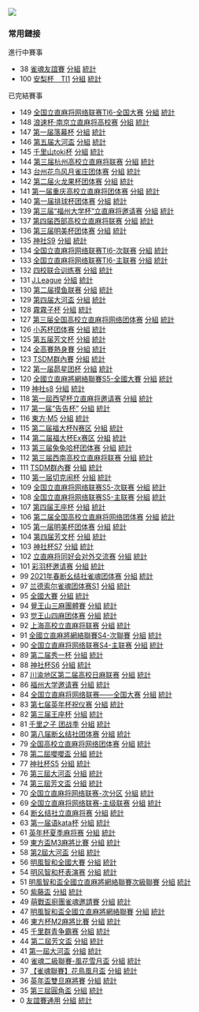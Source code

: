![](https://i.vgy.me/duvjfe.png)

### 常用鏈接  

進行中賽事
- 38 [雀魂友誼賽](https://cdn.r-mj.com/admin.php?cid=38&amp;c_pw=yyds) [分組](https://cdn.r-mj.com/?cid=38#!class) [統計](https://cdn.r-mj.com/?cid=38#!ranking)
- 100 [安梨杯　TI1](https://cdn.r-mj.com/admin.php?cid=100&amp;c_pw=148480) [分組](https://cdn.r-mj.com/?cid=100#!class) [統計](https://cdn.r-mj.com/?cid=100#!ranking)

已完結賽事
- 149 [全国立直麻将网络联赛TI6-全国大赛](https://cdn.r-mj.com/admin.php?cid=149&amp;c_pw=123) [分組](https://cdn.r-mj.com/?cid=149#!class) [統計](https://cdn.r-mj.com/?cid=149#!ranking)
- 148 [浪速杯·南京立直麻将高校赛](https://cdn.r-mj.com/admin.php?cid=148&amp;c_pw=LANGSU) [分組](https://cdn.r-mj.com/?cid=148#!class) [統計](https://cdn.r-mj.com/?cid=148#!ranking)
- 147 [第一届落幕杯](https://cdn.r-mj.com/admin.php?cid=147&amp;c_pw=LUOMU) [分組](https://cdn.r-mj.com/?cid=147#!class) [統計](https://cdn.r-mj.com/?cid=147#!ranking)
- 146 [第五届大河盃](https://cdn.r-mj.com/admin.php?cid=146&amp;c_pw=DAHE) [分組](https://cdn.r-mj.com/?cid=146#!class) [統計](https://cdn.r-mj.com/?cid=146#!ranking)
- 145 [千里山toki杯](https://cdn.r-mj.com/admin.php?cid=145&amp;c_pw=TOKI) [分組](https://cdn.r-mj.com/?cid=145#!class) [統計](https://cdn.r-mj.com/?cid=145#!ranking)
- 144 [第三届杭州高校立直麻将联赛](https://cdn.r-mj.com/admin.php?cid=144&amp;c_pw=144hz) [分組](https://cdn.r-mj.com/?cid=144#!class) [統計](https://cdn.r-mj.com/?cid=144#!ranking)
- 143 [台州花鸟风月雀庄团体赛](https://cdn.r-mj.com/admin.php?cid=143&amp;c_pw=143taizhou) [分組](https://cdn.r-mj.com/?cid=143#!class) [統計](https://cdn.r-mj.com/?cid=143#!ranking)
- 142 [第二届火龙果杯团体赛](https://cdn.r-mj.com/admin.php?cid=142&amp;c_pw=142huolongguo) [分組](https://cdn.r-mj.com/?cid=142#!class) [統計](https://cdn.r-mj.com/?cid=142#!ranking)
- 141 [第一届重庆高校立直麻将团体赛](https://cdn.r-mj.com/admin.php?cid=141&amp;c_pw=CHONGQING) [分組](https://cdn.r-mj.com/?cid=141#!class) [統計](https://cdn.r-mj.com/?cid=141#!ranking)
- 140 [第一届排球杯团体赛](https://cdn.r-mj.com/admin.php?cid=140&amp;c_pw=paiqiu) [分組](https://cdn.r-mj.com/?cid=140#!class) [統計](https://cdn.r-mj.com/?cid=140#!ranking)
- 139 [第三届“福州大学杯”立直麻将邀请赛](https://cdn.r-mj.com/admin.php?cid=139&amp;c_pw=fzdx) [分組](https://cdn.r-mj.com/?cid=139#!class) [統計](https://cdn.r-mj.com/?cid=139#!ranking)
- 137 [第四届西部高校立直麻将联赛](https://cdn.r-mj.com/admin.php?cid=137&amp;c_pw=west) [分組](https://cdn.r-mj.com/?cid=137#!class) [統計](https://cdn.r-mj.com/?cid=137#!ranking)
- 136 [第三届明美杯团体赛](https://cdn.r-mj.com/admin.php?cid=136&amp;c_pw=136136) [分組](https://cdn.r-mj.com/?cid=136#!class) [統計](https://cdn.r-mj.com/?cid=136#!ranking)
- 135 [神社S9](https://cdn.r-mj.com/admin.php?cid=135&amp;c_pw=sss9) [分組](https://cdn.r-mj.com/?cid=135#!class) [統計](https://cdn.r-mj.com/?cid=135#!ranking)
- 134 [全国立直麻将网络联赛TI6-次联赛](https://cdn.r-mj.com/admin.php?cid=134&amp;c_pw=saki) [分組](https://cdn.r-mj.com/?cid=134#!class) [統計](https://cdn.r-mj.com/?cid=134#!ranking)
- 133 [全国立直麻将网络联赛TI6-主联赛](https://cdn.r-mj.com/admin.php?cid=133&amp;c_pw=saki) [分組](https://cdn.r-mj.com/?cid=133#!class) [統計](https://cdn.r-mj.com/?cid=133#!ranking)
- 132 [四校联合训练赛](https://cdn.r-mj.com/admin.php?cid=132&amp;c_pw=132-4) [分組](https://cdn.r-mj.com/?cid=132#!class) [統計](https://cdn.r-mj.com/?cid=132#!ranking)
- 131 [J.League](https://cdn.r-mj.com/admin.php?cid=131&amp;c_pw=131JL) [分組](https://cdn.r-mj.com/?cid=131#!class) [統計](https://cdn.r-mj.com/?cid=131#!ranking)
- 130 [第二届摸鱼联赛](https://cdn.r-mj.com/admin.php?cid=130&amp;c_pw=130130) [分組](https://cdn.r-mj.com/?cid=130#!class) [統計](https://cdn.r-mj.com/?cid=130#!ranking)
- 129 [第四届大河盃](https://cdn.r-mj.com/admin.php?cid=129&amp;c_pw=129129) [分組](https://cdn.r-mj.com/?cid=129#!class) [統計](https://cdn.r-mj.com/?cid=129#!ranking)
- 128 [霧霧子杯](https://cdn.r-mj.com/admin.php?cid=128&amp;c_pw=128821) [分組](https://cdn.r-mj.com/?cid=128#!class) [統計](https://cdn.r-mj.com/?cid=128#!ranking)
- 127 [第三届全国高校立直麻将网络团体赛](https://cdn.r-mj.com/admin.php?cid=127&amp;c_pw=QGS003) [分組](https://cdn.r-mj.com/?cid=127#!class) [統計](https://cdn.r-mj.com/?cid=127#!ranking)
- 126 [小芮杯团体赛](https://cdn.r-mj.com/admin.php?cid=126&amp;c_pw=oighQtlHXw) [分組](https://cdn.r-mj.com/?cid=126#!class) [統計](https://cdn.r-mj.com/?cid=126#!ranking)
- 125 [第五届芳文杯](https://cdn.r-mj.com/admin.php?cid=125&amp;c_pw=fwbfwb) [分組](https://cdn.r-mj.com/?cid=125#!class) [統計](https://cdn.r-mj.com/?cid=125#!ranking)
- 124 [全高賽熱身賽](https://cdn.r-mj.com/admin.php?cid=124&amp;c_pw=tsdm) [分組](https://cdn.r-mj.com/?cid=124#!class) [統計](https://cdn.r-mj.com/?cid=124#!ranking)
- 123 [TSDM群內賽](https://cdn.r-mj.com/admin.php?cid=123&amp;c_pw=tsdm) [分組](https://cdn.r-mj.com/?cid=123#!class) [統計](https://cdn.r-mj.com/?cid=123#!ranking)
- 122 [第一届昴星团杯](https://cdn.r-mj.com/admin.php?cid=122&amp;c_pw=maoxingtuan) [分組](https://cdn.r-mj.com/?cid=122#!class) [統計](https://cdn.r-mj.com/?cid=122#!ranking)
- 120 [全國立直麻將網絡聯賽S5-全國大賽](https://cdn.r-mj.com/admin/#?cid=120&c_pw=saki) [分組](https://cdn.r-mj.com/?cid=120#!class) [統計](https://cdn.r-mj.com/?cid=120#!ranking)
- 119 [神社s8](https://cdn.r-mj.com/admin/#?cid=119&c_pw=sss8) [分組](https://cdn.r-mj.com/?cid=119#!class) [統計](https://cdn.r-mj.com/?cid=119#!ranking)
- 118 [第一屆西望杯立直麻将邀请赛](https://cdn.r-mj.com/admin/#?cid=118&c_pw=648235) [分組](https://cdn.r-mj.com/?cid=118#!class) [統計](https://cdn.r-mj.com/?cid=118#!ranking)
- 117 [第一届“告告杯”](https://cdn.r-mj.com/admin/#?cid=117&c_pw=117117) [分組](https://cdn.r-mj.com/?cid=117#!class) [統計](https://cdn.r-mj.com/?cid=117#!ranking)
- 116 [東方·M5](https://cdn.r-mj.com/admin/#?cid=116&c_pw=116116) [分組](https://cdn.r-mj.com/?cid=116#!class) [統計](https://cdn.r-mj.com/?cid=116#!ranking)
- 115 [第二届福大杯N赛区](https://cdn.r-mj.com/admin/#?cid=115&c_pw=115) [分組](https://cdn.r-mj.com/?cid=115#!class) [統計](https://cdn.r-mj.com/?cid=115#!ranking)
- 114 [第二届福大杯Ex赛区](https://cdn.r-mj.com/admin/#?cid=114&c_pw=114) [分組](https://cdn.r-mj.com/?cid=114#!class) [統計](https://cdn.r-mj.com/?cid=114#!ranking)
- 113 [第三届兔兔哈杯团体赛](https://cdn.r-mj.com/admin/#?cid=113&c_pw=ttth) [分組](https://cdn.r-mj.com/?cid=113#!class) [統計](https://cdn.r-mj.com/?cid=113#!ranking)
- 112 [第三届西南高校立直麻将联赛](https://cdn.r-mj.com/admin/#?cid=112&c_pw=xnls) [分組](https://cdn.r-mj.com/?cid=112#!class) [統計](https://cdn.r-mj.com/?cid=112#!ranking)
- 111 [TSDM群內賽](https://cdn.r-mj.com/admin/#?cid=111&c_pw=tsdm) [分組](https://cdn.r-mj.com/?cid=111#!class) [統計](https://cdn.r-mj.com/?cid=111#!ranking)
- 110 [第一届切克闹杯](https://cdn.r-mj.com/admin/#?cid=110&c_pw=110) [分組](https://cdn.r-mj.com/?cid=110#!class) [統計](https://cdn.r-mj.com/?cid=110#!ranking)
- 109 [全国立直麻将网络联赛S5-次联赛](https://cdn.r-mj.com/admin/#?cid=109&c_pw=saki) [分組](https://cdn.r-mj.com/?cid=109#!class) [統計](https://cdn.r-mj.com/?cid=109#!ranking)
- 108 [全国立直麻将网络联赛S5-主联赛](https://cdn.r-mj.com/admin/#?cid=108&c_pw=saki) [分組](https://cdn.r-mj.com/?cid=108#!class) [統計](https://cdn.r-mj.com/?cid=108#!ranking)
- 107 [第四届王座杯](https://cdn.r-mj.com/admin/#?cid=107&c_pw=wz@4) [分組](https://cdn.r-mj.com/?cid=107#!class) [統計](https://cdn.r-mj.com/?cid=107#!ranking)
- 106 [第二届全国高校立直麻将网络团体赛](https://cdn.r-mj.com/admin/#?cid=106&c_pw=@@@@@@) [分組](https://cdn.r-mj.com/?cid=106#!class) [統計](https://cdn.r-mj.com/?cid=106#!ranking)
- 105 [第一届明美杯团体赛](https://cdn.r-mj.com/admin/#?cid=105&c_pw=mm@@@@) [分組](https://cdn.r-mj.com/?cid=105#!class) [統計](https://cdn.r-mj.com/?cid=105#!ranking)
- 104 [第四届芳文杯](https://cdn.r-mj.com/admin/#?cid=104&c_pw=fw@4) [分組](https://cdn.r-mj.com/?cid=104#!class) [統計](https://cdn.r-mj.com/?cid=104#!ranking)
- 103 [神社杯S7](https://cdn.r-mj.com/admin/#?cid=103&c_pw=S@7) [分組](https://cdn.r-mj.com/?cid=103#!class) [統計](https://cdn.r-mj.com/?cid=103#!ranking)
- 102 [立直麻将同好会对外交流赛](https://cdn.r-mj.com/admin/#?cid=102&c_pw=L@Z) [分組](https://cdn.r-mj.com/?cid=102#!class) [統計](https://cdn.r-mj.com/?cid=102#!ranking)
- 101 [彩羽杯邀请赛](https://cdn.r-mj.com/admin/#?cid=101&c_pw=TSDM) [分組](https://cdn.r-mj.com/?cid=101#!class) [統計](https://cdn.r-mj.com/?cid=101#!ranking)
- 99 [2021年春断幺结社雀魂团体赛](https://cdn.r-mj.com/admin/#?cid=99&c_pw=19@19@19) [分組](https://cdn.r-mj.com/?cid=99#!class) [統計](https://cdn.r-mj.com/?cid=99#!ranking)
- 97 [兰德索尔雀魂团体赛S1](https://cdn.r-mj.com/admin/#?cid=97&c_pw=SS11@@) [分組](https://cdn.r-mj.com/?cid=97#!class) [統計](https://cdn.r-mj.com/?cid=97#!ranking)
- 95 [全國大賽](https://cdn.r-mj.com/admin/#?cid=95&c_pw=qgds) [分組](https://cdn.r-mj.com/?cid=95#!class) [統計](https://cdn.r-mj.com/?cid=95#!ranking)
- 94 [覺王山三麻團體賽](https://mahjong.city/admin/#?cid=94&c_pw=jjww@@) [分組](https://cdn.r-mj.com/?cid=94#!class) [統計](https://cdn.r-mj.com/?cid=94#!ranking)
- 93 [觉王山四麻团体赛](https://mahjong.city/admin/#?cid=93&c_pw=jjww@@) [分組](https://cdn.r-mj.com/?cid=93#!class) [統計](https://cdn.r-mj.com/?cid=93#!ranking)
- 92 [上海高校立直麻将联赛](https://cdn.r-mj.com/admin/#?cid=92&c_pw=gxls) [分組](https://cdn.r-mj.com/?cid=92#!class) [統計](https://cdn.r-mj.com/?cid=92#!ranking)
- 91 [全國立直麻將網絡聯賽S4-次聯賽](https://cdn.r-mj.com/admin/#?cid=91&c_pw=saki) [分組](https://cdn.r-mj.com/?cid=91#!class) [統計](https://cdn.r-mj.com/?cid=91#!ranking)
- 90 [全国立直麻将网络联赛S4-主联赛](https://cdn.r-mj.com/admin/#?cid=90&c_pw=saki) [分組](https://cdn.r-mj.com/?cid=90#!class) [統計](https://cdn.r-mj.com/?cid=90#!ranking)
- 89 [第二届秀一杯](https://cdn.r-mj.com/admin/#?cid=89&c_pw=xiuyi) [分組](https://cdn.r-mj.com/?cid=89#!class) [統計](https://cdn.r-mj.com/?cid=89#!ranking)
- 88 [神社杯S6](https://cdn.r-mj.com/admin/#?cid=88&c_pw=@S@S@6@) [分組](https://cdn.r-mj.com/?cid=88#!class) [統計](https://cdn.r-mj.com/?cid=88#!ranking)
- 87 [川渝地区第二届高校日麻联赛](https://cdn.r-mj.com/admin/#?cid=87&c_pw=@@chuanyu@@) [分組](https://cdn.r-mj.com/?cid=87#!class) [統計](https://cdn.r-mj.com/?cid=87#!ranking)
- 86 [福州大学邀请赛](https://cdn.r-mj.com/admin/#?cid=86&c_pw=@@FZDX@@YQS) [分組](https://cdn.r-mj.com/?cid=86#!class) [統計](https://cdn.r-mj.com/?cid=86#!ranking)
- 84 [全国立直麻将网络联赛——全国大赛](https://cdn.r-mj.com/admin/#?cid=84&c_pw=@@@qgds@@@) [分組](https://cdn.r-mj.com/?cid=84#!class) [統計](https://cdn.r-mj.com/?cid=84#!ranking)
- 83 [第七届英年杯祝仪赛](https://cdn.r-mj.com/admin/#?cid=83&c_pw=@@7@@yingnian@@) [分組](https://cdn.r-mj.com/?cid=83#!class) [統計](https://cdn.r-mj.com/?cid=83#!ranking)
- 82 [第三届王座杯](https://cdn.r-mj.com/admin/#?cid=82&c_pw=@3@wangzuo) [分組](https://cdn.r-mj.com/?cid=82#!class) [統計](https://cdn.r-mj.com/?cid=82#!ranking)
- 81 [千里之子 团战季](https://cdn.r-mj.com/admin/#?cid=81&c_pw=qlzz) [分組](https://cdn.r-mj.com/?cid=81#!class) [統計](https://cdn.r-mj.com/?cid=81#!ranking)
- 80 [第八届断幺结社团体赛](https://cdn.r-mj.com/admin/#?cid=80&c_pw=duanyao@@) [分組](https://cdn.r-mj.com/?cid=80#!class) [統計](https://cdn.r-mj.com/?cid=80#!ranking)
- 79 [全国高校立直麻将网络团体赛](https://cdn.r-mj.com/admin/#?cid=79&c_pw=gaoxiaotuanti) [分組](https://cdn.r-mj.com/?cid=79#!class) [統計](https://cdn.r-mj.com/?cid=79#!ranking)
- 78 [第二屆嚶嚶盃](https://cdn.r-mj.com/admin/#?cid=78&c_pw=ying) [分組](https://cdn.r-mj.com/?cid=78#!class) [統計](https://cdn.r-mj.com/?cid=78#!ranking)
- 77 [神社杯S5](https://cdn.r-mj.com/admin/#?cid=77&c_pw=shenshes5) [分組](https://cdn.r-mj.com/?cid=77#!class) [統計](https://cdn.r-mj.com/?cid=77#!ranking)
- 76 [第三屆大河盃](https://cdn.r-mj.com/admin/#?cid=76&c_pw=ddddhhhhbbbb) [分組](https://cdn.r-mj.com/?cid=76#!class) [統計](https://cdn.r-mj.com/?cid=76#!ranking)
- 74 [第三屆芳文盃](https://cdn.r-mj.com/admin/#?cid=74&c_pw=fangwenbeibei) [分組](https://cdn.r-mj.com/?cid=74#!class) [統計](https://cdn.r-mj.com/?cid=74#!ranking)
- 70 [全国立直麻将网络联赛-次分区](https://cdn.r-mj.com/admin.php?cid=70&amp;c_pw=saki) [分組](https://cdn.r-mj.com/?cid=70#!class) [統計](https://cdn.r-mj.com/?cid=70#!ranking)
- 69 [全国立直麻将网络联赛-主级联赛](https://cdn.r-mj.com/admin.php?cid=69&amp;c_pw=saki) [分組](https://cdn.r-mj.com/?cid=69#!class) [統計](https://cdn.r-mj.com/?cid=69#!ranking)
- 64 [断幺结社立直麻将赛](https://cdn.r-mj.com/admin.php?cid=64&amp;c_pw=moumoubei) [分組](https://cdn.r-mj.com/?cid=64#!class) [統計](https://cdn.r-mj.com/?cid=64#!ranking)
- 63 [第一届语kata杯](https://cdn.r-mj.com/admin.php?cid=63&c_pw=yukatabei)  [分組](https://cdn.r-mj.com/?cid=63#!class) [統計](https://cdn.r-mj.com/?cid=63#!ranking)
- 61 [英年杯夏季麻将赛](https://cdn.r-mj.com/admin.php?cid=61&c_pw=yingnianbei?)  [分組](https://cdn.r-mj.com/?cid=61#!class) [統計](https://cdn.r-mj.com/?cid=61#!ranking)
- 59 [東方盃M3麻將比賽](https://cdn.r-mj.com/admin.php?cid=59&c_pw=dfbm3)  [分組](https://cdn.r-mj.com/?cid=59#!class) [統計](https://cdn.r-mj.com/?cid=59#!ranking)
- 58 [第2屆大河盃](https://cdn.r-mj.com/admin.php?cid=58&amp;c_pw=dhdhd) [分組](https://cdn.r-mj.com/?cid=58#!class) [統計](https://cdn.r-mj.com/?cid=58#!ranking)
- 56 [明風智和全國大賽](https://cdn.r-mj.com/admin.php?cid=56&c_pw=mfzhlsb)  [分組](https://cdn.r-mj.com/?cid=56#!class) [統計](https://cdn.r-mj.com/?cid=56#!ranking)
- 54 [明风智和杯表演赛](https://cdn.r-mj.com/admin.php?cid=54&c_pw=mfzh) [分組](https://cdn.r-mj.com/?cid=54#!class) [統計](https://cdn.r-mj.com/?cid=54#!ranking)
- 51 [明風智和盃全國立直麻將網絡聯賽次級聯賽](https://cdn.r-mj.com/admin.php?cid=51&amp;c_pw=fhxy) [分組](https://cdn.r-mj.com/?cid=51#!class) [統計](https://cdn.r-mj.com/?cid=51#!ranking)
- 50 [紫藤盃](https://cdn.r-mj.com/admin.php?cid=50&amp;c_pw=tsdm) [分組](https://cdn.r-mj.com/?cid=50#!class) [統計](https://cdn.r-mj.com/?cid=50#!ranking)
- 49 [萌戰盃廚團雀魂邀請賽](https://cdn.r-mj.com/admin.php?cid=49&amp;c_pw=) [分組](https://cdn.r-mj.com/?cid=49#!class) [統計](https://cdn.r-mj.com/?cid=49#!ranking)
- 47 [明風智和盃全國立直麻將網絡聯賽](https://cdn.r-mj.com/admin.php?cid=47&amp;c_pw=hnfy) [分組](https://cdn.r-mj.com/?cid=47#!class) [統計](https://cdn.r-mj.com/?cid=47#!ranking)
- 46 [東方杯M2麻將比賽](https://cdn.r-mj.com/admin.php?cid=46&c_pw=dfbm2) [分組](https://cdn.r-mj.com/?cid=46#!class) [統計](https://cdn.r-mj.com/?cid=46#!ranking)
- 45 [千里群青争霸赛](https://cdn.r-mj.com/admin.php?cid=45&amp;c_pw=qlsqls) [分組](https://cdn.r-mj.com/?cid=45#!class) [統計](https://cdn.r-mj.com/?cid=45#!ranking)
- 44 [第二屆芳文盃](https://cdn.r-mj.com/admin.php?cid=44&c_pw=fwb2fwb) [分組](https://cdn.r-mj.com/?cid=44#!class) [統計](https://cdn.r-mj.com/?cid=44#!ranking)
- 41 [第一屆大河盃](https://cdn.r-mj.com/admin.php?cid=41&amp;c_pw=dhdhd) [分組](https://cdn.r-mj.com/?cid=41#!class) [統計](https://cdn.r-mj.com/?cid=41#!ranking)
- 40 [雀魂二級聯賽-風花雪月盃](https://cdn.r-mj.com/admin.php?cid=40&amp;c_pw=fhxy) [分組](https://cdn.r-mj.com/?cid=40#!class) [統計](https://cdn.r-mj.com/?cid=40#!ranking)
- 37 [【雀魂聯賽】花鳥風月盃](https://cdn.r-mj.com/admin.php?cid=37&amp;c_pw=hnfy) [分組](https://cdn.r-mj.com/?cid=37#!class) [統計](https://cdn.r-mj.com/?cid=37#!ranking)
- 36 [英年盃雙旦麻將賽](https://cdn.r-mj.com/admin.php?cid=36&amp;c_pw=ynbynbnb) [分組](https://cdn.r-mj.com/?cid=36#!class) [統計](https://cdn.r-mj.com/?cid=36#!ranking)
- 35 [第三屆圓角盃](https://cdn.r-mj.com/admin.php?cid=35&amp;c_pw=yjbyjb3) [分組](https://cdn.r-mj.com/?cid=35#!class) [統計](https://cdn.r-mj.com/?cid=35#!ranking)
- 0 [友誼賽通用](https://cdn.r-mj.com/admin.php?cid=0&amp;c_pw=yyyyyyy) [分組](https://cdn.r-mj.com/?cid=0#!class) [統計](https://cdn.r-mj.com/?cid=0#!ranking)
